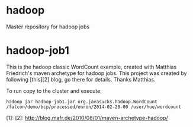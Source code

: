 hadoop
======

Master repository for hadoop jobs

# __hadoop-job1__
This is the hadoop classic WordCount example, created with Matthias Friedrich's maven archetype for hadoop jobs.
This project was created by following [this][2] blog, go there for details. Thanks Matthias.

To run copy to the cluster and execute:
```
hadoop jar hadoop-job1.jar org.javasucks.hadoop.WordCount /falcon/demo/bcp/processed/enron/2014-02-28-00 /user/hue/wordcount
```


[1]:
[2]: http://blog.mafr.de/2010/08/01/maven-archetype-hadoop/
